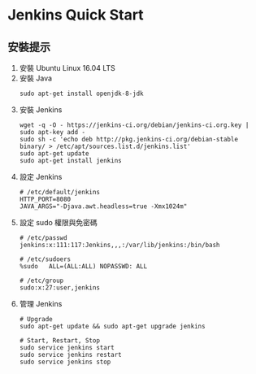 # Jenkins Quick Start

## 安裝提示

1. 安裝 Ubuntu Linux 16.04 LTS
2. 安裝 Java
   ```
   sudo apt-get install openjdk-8-jdk
   ```
3. 安裝 Jenkins
   ```
   wget -q -O - https://jenkins-ci.org/debian/jenkins-ci.org.key | sudo apt-key add -
   sudo sh -c 'echo deb http://pkg.jenkins-ci.org/debian-stable binary/ > /etc/apt/sources.list.d/jenkins.list'
   sudo apt-get update
   sudo apt-get install jenkins
   ```
4. 設定 Jenkins
   ```
   # /etc/default/jenkins
   HTTP_PORT=8080
   JAVA_ARGS="-Djava.awt.headless=true -Xmx1024m"
   ```
5. 設定 sudo 權限與免密碼
   ```
   # /etc/passwd
   jenkins:x:111:117:Jenkins,,,:/var/lib/jenkins:/bin/bash
   
   # /etc/sudoers
   %sudo   ALL=(ALL:ALL) NOPASSWD: ALL
   
   # /etc/group
   sudo:x:27:user,jenkins
   ```
6. 管理 Jenkins
   ```
   # Upgrade
   sudo apt-get update && sudo apt-get upgrade jenkins
   
   # Start, Restart, Stop
   sudo service jenkins start
   sudo service jenkins restart
   sudo service jenkins stop
   ```
